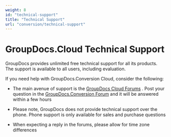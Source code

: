 ```yaml
---
weight: 8
id: "technical-support"
title: "Technical Support"
url: "conversion/technical-support"
---
```







# GroupDocs.Cloud Technical Support #

GroupDocs provides unlimited free technical support for all its products. The support is available to all users, including evaluation.

If you need help with GroupDocs.Conversion Cloud, consider the following:

* The main avenue of support is the [GroupDocs Cloud Forums](https://forum.groupdocs.cloud/) . Post your question in the [GroupDocs.Conversion Forum](https://forum.groupdocs.cloud/c/conversion) and it will be answered within a few hours

* Please note, GroupDocs does not provide technical support over the phone. Phone support is only available for sales and purchase questions

* When expecting a reply in the forums, please allow for time zone differences